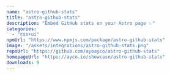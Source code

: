 ```yaml
---
name: "astro-github-stats"
title: "astro-github-stats"
description: "Embed GitHub stats on your Astro page ✨"
categories:
  - "css+ui"
npmUrl: "https://www.npmjs.com/package/astro-github-stats"
image: "/assets/integrations/astro-github-stats.png"
repoUrl: "https://github.com/ayoayco/astro-github-stats"
homepageUrl: "https://ayco.io/showcase/astro-github-stats"
downloads: 9
---
```

